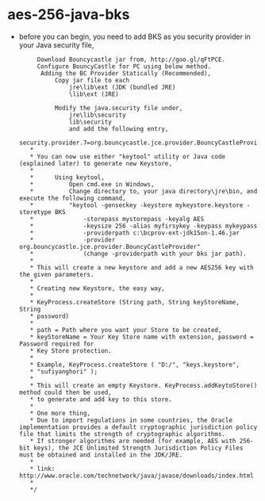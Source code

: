 aes-256-java-bks
================

* before you can begin, you need to add BKS as you security provider in your Java security file,
		   
		   Download Bouncycastle jar from, http://goo.gl/qFtPCE.
		   Configure BouncyCastle for PC using below method.
			Adding the BC Provider Statically (Recommended),
				Copy jar file to each
					jre\lib\ext (JDK (bundled JRE)
					\lib\ext (JRE)
					
				Modify the java.security file under,
					jre\lib\security
					lib\security
					and add the following entry,
						security.provider.7=org.bouncycastle.jce.provider.BouncyCastleProvider
		 * 
		 * You can now use either "keytool" utility or Java code (explained later) to generate new Keystore,
		 * 
		 * 		Using keytool,
		 * 			Open cmd.exe in Windows,
		 * 			Change directory to, your java directory\jre\bin, and execute the following command,
		 * 			"keytool -genseckey -keystore mykeystore.keystore -storetype BKS 
		 * 				-storepass mystorepass -keyalg AES 
		 * 				-keysize 256 -alias myfirsykey -keypass mykeypass
		 *              -providerpath c:\bcprov-ext-jdk15on-1.46.jar 
		 *              -provider org.bouncycastle.jce.provider.BouncyCastleProvider" 
		 *              (change -providerpath with your bks jar path).
		 * 
		 * This will create a new keystore and add a new AES256 key with the given parameters.  
		 *
		 * Creating new Keystore, the easy way,
		 * 
		 * KeyProcess.createStore (String path, String keyStoreName, String
		 * password)
		 * 
		 * path = Path where you want your Store to be created, 
		 * keyStoreName = Your Key Store name with extension, password = Password required for
		 * Key Store protection.
		 * 
		 * Example, KeyProcess.createStore ( "D:/", "keys.keystore",
		 * "sufiyanghori" );
		 * 
		 * This will create an empty Keystore. KeyProcess.addKeytoStore() method could then be used,
		 * to generate and add key to this store. 
		 * 
		 * One more thing,
		 * Due to import regulations in some countries, the Oracle implementation provides a default cryptographic jurisdiction policy file that limits the strength of cryptographic algorithms.
		 * If stronger algorithms are needed (for example, AES with 256-bit keys), the JCE Unlimited Strength Jurisdiction Policy Files must be obtained and installed in the JDK/JRE.
		 * 
		 * link: http://www.oracle.com/technetwork/java/javase/downloads/index.html
		 * 
		 */
